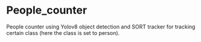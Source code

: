 # People_counter
People counter using Yolov8 object detection and SORT tracker for tracking certain class (here the class is set to person).
